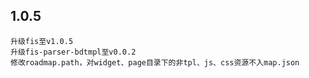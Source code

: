 ## 1.0.5

    升级fis至v1.0.5
    升级fis-parser-bdtmpl至v0.0.2
    修改roadmap.path，对widget、page目录下的非tpl、js、css资源不入map.json